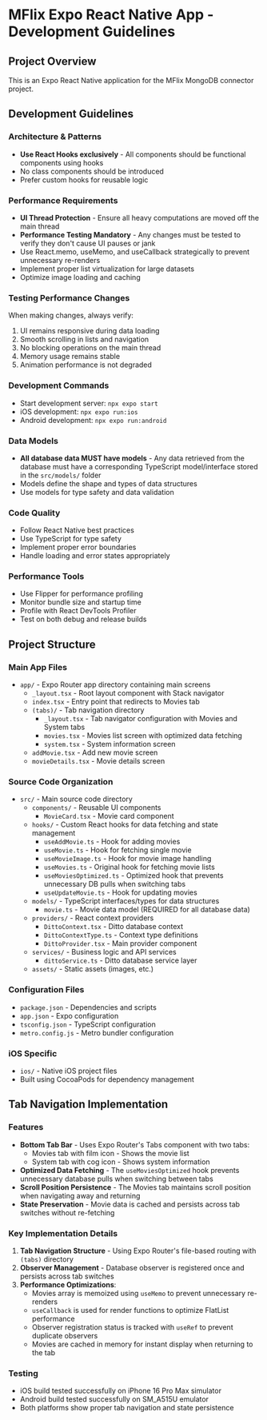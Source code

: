 # MFlix Expo React Native App - Development Guidelines

## Project Overview
This is an Expo React Native application for the MFlix MongoDB connector project.

## Development Guidelines

### Architecture & Patterns
- **Use React Hooks exclusively** - All components should be functional components using hooks
- No class components should be introduced
- Prefer custom hooks for reusable logic

### Performance Requirements
- **UI Thread Protection** - Ensure all heavy computations are moved off the main thread
- **Performance Testing Mandatory** - Any changes must be tested to verify they don't cause UI pauses or jank
- Use React.memo, useMemo, and useCallback strategically to prevent unnecessary re-renders
- Implement proper list virtualization for large datasets
- Optimize image loading and caching

### Testing Performance Changes
When making changes, always verify:
1. UI remains responsive during data loading
2. Smooth scrolling in lists and navigation
3. No blocking operations on the main thread
4. Memory usage remains stable
5. Animation performance is not degraded

### Development Commands
- Start development server: `npx expo start`
- iOS development: `npx expo run:ios`
- Android development: `npx expo run:android`

### Data Models
- **All database data MUST have models** - Any data retrieved from the database must have a corresponding TypeScript model/interface stored in the `src/models/` folder
- Models define the shape and types of data structures
- Use models for type safety and data validation

### Code Quality
- Follow React Native best practices
- Use TypeScript for type safety
- Implement proper error boundaries
- Handle loading and error states appropriately

### Performance Tools
- Use Flipper for performance profiling
- Monitor bundle size and startup time
- Profile with React DevTools Profiler
- Test on both debug and release builds

## Project Structure

### Main App Files
- `app/` - Expo Router app directory containing main screens
  - `_layout.tsx` - Root layout component with Stack navigator
  - `index.tsx` - Entry point that redirects to Movies tab
  - `(tabs)/` - Tab navigation directory
    - `_layout.tsx` - Tab navigator configuration with Movies and System tabs
    - `movies.tsx` - Movies list screen with optimized data fetching
    - `system.tsx` - System information screen
  - `addMovie.tsx` - Add new movie screen
  - `movieDetails.tsx` - Movie details screen

### Source Code Organization
- `src/` - Main source code directory
  - `components/` - Reusable UI components
    - `MovieCard.tsx` - Movie card component
  - `hooks/` - Custom React hooks for data fetching and state management
    - `useAddMovie.ts` - Hook for adding movies
    - `useMovie.ts` - Hook for fetching single movie
    - `useMovieImage.ts` - Hook for movie image handling
    - `useMovies.ts` - Original hook for fetching movie lists
    - `useMoviesOptimized.ts` - Optimized hook that prevents unnecessary DB pulls when switching tabs
    - `useUpdateMovie.ts` - Hook for updating movies
  - `models/` - TypeScript interfaces/types for data structures
    - `movie.ts` - Movie data model (REQUIRED for all database data)
  - `providers/` - React context providers
    - `DittoContext.tsx` - Ditto database context
    - `DittoContextType.ts` - Context type definitions
    - `DittoProvider.tsx` - Main provider component
  - `services/` - Business logic and API services
    - `dittoService.ts` - Ditto database service layer
  - `assets/` - Static assets (images, etc.)

### Configuration Files
- `package.json` - Dependencies and scripts
- `app.json` - Expo configuration
- `tsconfig.json` - TypeScript configuration
- `metro.config.js` - Metro bundler configuration

### iOS Specific
- `ios/` - Native iOS project files
- Built using CocoaPods for dependency management

## Tab Navigation Implementation

### Features
- **Bottom Tab Bar** - Uses Expo Router's Tabs component with two tabs:
  - Movies tab with film icon - Shows the movie list
  - System tab with cog icon - Shows system information
- **Optimized Data Fetching** - The `useMoviesOptimized` hook prevents unnecessary database pulls when switching between tabs
- **Scroll Position Persistence** - The Movies tab maintains scroll position when navigating away and returning
- **State Preservation** - Movie data is cached and persists across tab switches without re-fetching

### Key Implementation Details
1. **Tab Navigation Structure** - Using Expo Router's file-based routing with `(tabs)` directory
2. **Observer Management** - Database observer is registered once and persists across tab switches
3. **Performance Optimizations**:
   - Movies array is memoized using `useMemo` to prevent unnecessary re-renders
   - `useCallback` is used for render functions to optimize FlatList performance
   - Observer registration status is tracked with `useRef` to prevent duplicate observers
   - Movies are cached in memory for instant display when returning to the tab

### Testing
- iOS build tested successfully on iPhone 16 Pro Max simulator
- Android build tested successfully on SM_A515U emulator
- Both platforms show proper tab navigation and state persistence